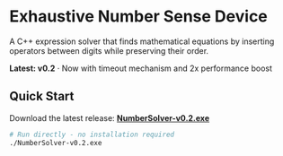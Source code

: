 # Exhaustive Number Sense Device

A C++ expression solver that finds mathematical equations by inserting operators between digits while preserving their order.

**Latest: v0.2** · Now with timeout mechanism and 2x performance boost

##  Quick Start

Download the latest release: **[NumberSolver-v0.2.exe](../../releases)**

```bash
# Run directly - no installation required
./NumberSolver-v0.2.exe
